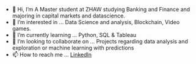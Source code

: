 - 👋 Hi, I’m A Master student at ZHAW studying Banking and Finance and majoring in capital markets and datascience.
- 👀 I’m interested in ... Data Science and analysis, Blockchain, Video games.
- 🌱 I’m currently learning ... Python, SQL & Tableau
- 💞️ I’m looking to collaborate on ... Projects regarding data analysis and exploration or machine learning with predictions
- 📫 How to reach me ... 
[LinkedIn](https://www.linkedin.com/in/nicolaisoendergaarddk/)

<!---
Nicolai1205/Nicolai1205 is a ✨ special ✨ repository because its `README.md` (this file) appears on your GitHub profile.
You can click the Preview link to take a look at your changes.
--->
